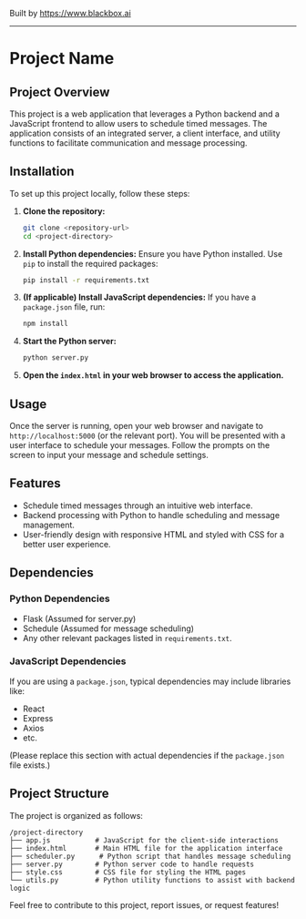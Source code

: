 
Built by https://www.blackbox.ai

---

# Project Name

## Project Overview
This project is a web application that leverages a Python backend and a JavaScript frontend to allow users to schedule timed messages. The application consists of an integrated server, a client interface, and utility functions to facilitate communication and message processing.

## Installation
To set up this project locally, follow these steps:

1. **Clone the repository:**
   ```bash
   git clone <repository-url>
   cd <project-directory>
   ```

2. **Install Python dependencies:**
   Ensure you have Python installed. Use `pip` to install the required packages:
   ```bash
   pip install -r requirements.txt
   ```

3. **(If applicable) Install JavaScript dependencies:**
   If you have a `package.json` file, run:
   ```bash
   npm install
   ```

4. **Start the Python server:**
   ```bash
   python server.py
   ```

5. **Open the `index.html` in your web browser to access the application.**

## Usage
Once the server is running, open your web browser and navigate to `http://localhost:5000` (or the relevant port). You will be presented with a user interface to schedule your messages. Follow the prompts on the screen to input your message and schedule settings.

## Features
- Schedule timed messages through an intuitive web interface.
- Backend processing with Python to handle scheduling and message management.
- User-friendly design with responsive HTML and styled with CSS for a better user experience.

## Dependencies
### Python Dependencies
- Flask (Assumed for server.py)
- Schedule (Assumed for message scheduling)
- Any other relevant packages listed in `requirements.txt`.

### JavaScript Dependencies
If you are using a `package.json`, typical dependencies may include libraries like:
- React
- Express
- Axios
- etc.

(Please replace this section with actual dependencies if the `package.json` file exists.)

## Project Structure
The project is organized as follows:

```
/project-directory
├── app.js           # JavaScript for the client-side interactions
├── index.html       # Main HTML file for the application interface
├── scheduler.py      # Python script that handles message scheduling
├── server.py        # Python server code to handle requests
├── style.css        # CSS file for styling the HTML pages
└── utils.py         # Python utility functions to assist with backend logic
```

Feel free to contribute to this project, report issues, or request features!